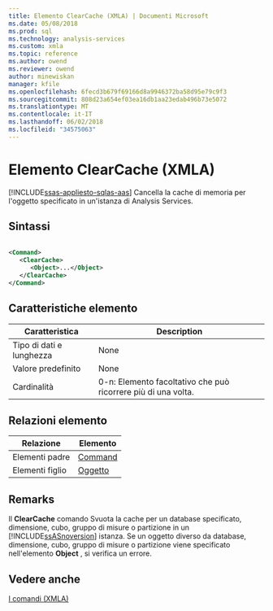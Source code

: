 ```yaml
---
title: Elemento ClearCache (XMLA) | Documenti Microsoft
ms.date: 05/08/2018
ms.prod: sql
ms.technology: analysis-services
ms.custom: xmla
ms.topic: reference
ms.author: owend
ms.reviewer: owend
author: minewiskan
manager: kfile
ms.openlocfilehash: 6fecd3b679f69166d8a9946372ba58d95e79c9f3
ms.sourcegitcommit: 808d23a654ef03ea16db1aa23edab496b73e5072
ms.translationtype: MT
ms.contentlocale: it-IT
ms.lasthandoff: 06/02/2018
ms.locfileid: "34575063"
---
```

# <a name="clearcache-element-xmla"></a>Elemento ClearCache (XMLA)
[!INCLUDE[ssas-appliesto-sqlas-aas](../../../includes/ssas-appliesto-sqlas-aas.md)]
  Cancella la cache di memoria per l'oggetto specificato in un'istanza di Analysis Services.  
  
## <a name="syntax"></a>Sintassi  
  
```xml  
  
<Command>  
   <ClearCache>  
      <Object>...</Object>  
   </ClearCache>  
</Command>  
```  
  
## <a name="element-characteristics"></a>Caratteristiche elemento  
  
|Caratteristica|Description|  
|--------------------|-----------------|  
|Tipo di dati e lunghezza|None|  
|Valore predefinito|None|  
|Cardinalità|0-n: Elemento facoltativo che può ricorrere più di una volta.|  
  
## <a name="element-relationships"></a>Relazioni elemento  
  
|Relazione|Elemento|  
|------------------|-------------|  
|Elementi padre|[Command](../../../analysis-services/xmla/xml-elements-properties/command-element-xmla.md)|  
|Elementi figlio|[Oggetto](../../../analysis-services/xmla/xml-elements-properties/object-element-xmla.md)|  
  
## <a name="remarks"></a>Remarks  
 Il **ClearCache** comando Svuota la cache per un database specificato, dimensione, cubo, gruppo di misure o partizione in un [!INCLUDE[ssASnoversion](../../../includes/ssasnoversion-md.md)] istanza. Se un oggetto diverso da database, dimensione, cubo, gruppo di misure o partizione viene specificato nell'elemento **Object** , si verifica un errore.  
  
## <a name="see-also"></a>Vedere anche
 [I comandi &#40;XMLA&#41;](../../../analysis-services/xmla/xml-elements-commands/xml-elements-commands.md)  
  
  
